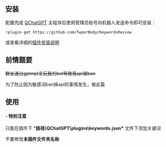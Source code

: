 ## 安装

配置完成 [QChatGPT](https://github.com/RockChinQ/QChatGPT) 主程序后使用管理员账号向机器人发送命令即可安装：

```
!plugin get https://github.com/TwperBody/KeywordsReview
```
或查看详细的[插件安装说明](https://qchatgpt.rockchin.top/develop/plugin-intro.html#%E6%8F%92%E4%BB%B6%E7%94%A8%E6%B3%95)
## 前情题要
~~群友通过gptmpt来玩我的bot导致我api被ban~~

为了防止因为敏感词ban掉api的事情发生，做此篇
## 使用
####  - 特别注意
只能在插件下 ***路径\QChatGPT\plugins\keywords.json\*** 文件下添加关键词

不要修改**本插件文件夹名称**
